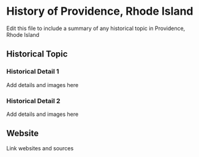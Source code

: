 # History of Providence, Rhode Island

Edit this file to include a summary of any historical topic in Providence, Rhode Island

## Historical Topic

### Historical Detail 1
Add details and images here

### Historical Detail 2
Add details and images here

## Website

Link websites and sources
